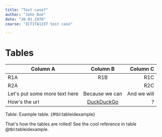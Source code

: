 ```yaml
---
title: "Test case?"
author: "John Doe"
date: "20.01.1970"
course: "ICT1TA1337 test case"

---
```


# Tables

| Column A | Column B | Column C |
|----------|:--------:|---------:|
| R1A | R1B | R1C |
| R2A | | R2C |
| Let's put some more text here | Because we can | And we will |
| How's the url | [DuckDuckGo](https://duckduckgo.com/) | ? |

Table: Example table. {#tbl:tableidexample}

That's how the tables are rolled! See the cool reference in table @tbl:tableidexample.

